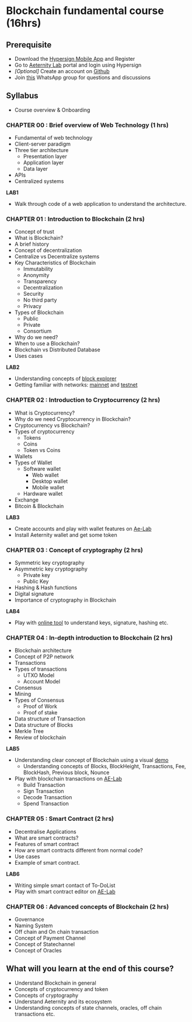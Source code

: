 # Blockchain fundamental course (16hrs)
 
## Prerequisite
 
- Download the [Hypersign Mobile App](https://hypermine.in/hypersign/) and Register
- Go to [Aeternity Lab](https://[ae-lab](https://ae-labs.herokuapp.com/)s.herokuapp.com/) portal and login using Hypersign
- *[Optional]* Create an account on [Github](https://github.com/)
- Join [this](https://chat.whatsapp.com/CIpzHHgMjovLo6hsrlXBZ0) WhatsApp group for questions and discussions
 
## Syllabus
 
- Course overview & Onboarding
 
### CHAPTER 00 : Brief overview of Web Technology (1 hrs)
 
- Fundamental of web technology
- Client-server paradigm
- Three tier architecture
   - Presentation layer
   - Application layer
   - Data layer
- APIs
- Centralized systems
 
**LAB1**
- Walk through code of a web application to understand the architecture. 
 
### CHAPTER 01 : Introduction to Blockchain   (2 hrs)
 
- Concept of trust
- What is Blockchain?
- A brief history
- Concept of decentralization
- Centralize vs Decentralize systems
- Key Characteristics of Blockchain
   - Immutability
   - Anonymity
   - Transparency
   - Decentralization
   - Security
   - No third party
   - Privacy
- Types of Blockchain
   - Public
   - Private
   - Consortium
- Why do we need?
- When to use a Blockchain?
- Blockchain vs Distributed Database
- Uses cases
 
**LAB2**
- Understanding concepts of [block explorer](https://aeknow.org/)
- Getting familiar with networks: [mainnet](https://mainnet.aeternal.io/generations/258249) and [testnet](https://testnet.aeternal.io/)
 
### CHAPTER 02 : Introduction to Cryptocurrency (2 hrs)

- What is Cryptocurrency?
- Why do we need Cryptocurrency in Blockchain?
- Cryptocurrency vs Blockchain?    
- Types of cryptocurrency
   - Tokens
   - Coins
   - Token vs Coins
- Wallets
- Types of Wallet
   - Software wallet
       - Web wallet
       - Desktop wallet
       - Mobile wallet
   - Hardware wallet
- Exchange
- Bitcoin & Blockchain
 
**LAB3**
- Create accounts and play with wallet features on [Ae-Lab](https://ae-labs.herokuapp.com/)
- Install Aeternity wallet and get some token
 
 
### CHAPTER 03 : Concept of cryptography (2 hrs)
 
- Symmetric key cryptography
- Asymmetric key cryptography
   - Private key
   - Public Key
- Hashing & Hash functions
- Digital signature
- Importance of cryptography in Blockchain
 
**LAB4**
- Play with [online tool](https://andersbrownworth.com/blockchain/public-private-keys/keys) to understand keys, signature, hashing etc.
 
 
### CHAPTER 04 : In-depth introduction to Blockchain (2 hrs)
 
- Blockchain architecture
- Concept of P2P network
- Transactions
- Types of transactions
   - UTXO Model
   - Account Model
- Consensus
- Mining
- Types of Consensus
   - Proof of Work
   - Proof of stake
- Data structure of Transaction
- Data structure of Blocks
- Merkle Tree
- Review of blockchain
 
**LAB5**
- Understanding clear concept of Blockchain using a visual [demo](https://andersbrownworth.com/blockchain/)
   - Understanding concepts of Blocks, BlockHeight, Transactions, Fee, BlockHash, Previous block, Nounce
- Play with blockchain transactions on [AE-Lab](https://ae-labs.herokuapp.com/)
   - Build Transaction
   - Sign Transaction
   - Decode Transaction
   - Spend Transaction
 
### CHAPTER 05 : Smart Contract (2 hrs)
 
- Decentralise Applications
- What are smart contracts?
- Features of smart contract
- How are smart contracts different from normal code?
- Use cases
- Example of smart contract.
 
 
**LAB6**
- Writing simple smart contact of To-DoList
- Play with smart contract editor on [AE-Lab](https://ae-labs.herokuapp.com/)
 
### CHAPTER 06 : Advanced concepts of Blockchain  (2 hrs)
 
- Governance
- Naming System
- Off chain and On chain transaction
- Concept of Payment Channel
- Concept of Statechannel
- Concept of Oracles
 
 
## What will you learn at the end of this course?
 
- Understand Blockchain in general
- Concepts of cryptocurrency and token
- Concepts of cryptography
- Understand Aeternity and its ecosystem
- Understanding concepts of state channels, oracles, off chain transactions etc.
 

